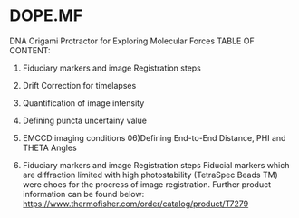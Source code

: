 # DOPE.MF
DNA Origami Protractor for Exploring Molecular Forces
TABLE OF CONTENT: 
01) Fiduciary markers and image Registration steps
02) Drift Correction for timelapses
03) Quantification of image intensity
04) Defining puncta uncertainy value
05) EMCCD imaging conditions
06)Defining End-to-End Distance, PHI and THETA Angles

01) Fiduciary markers and image Registration steps
Fiducial markers which are diffraction limited with high photostability (TetraSpec Beads TM) were choes for the procress of image registration. Further product information can be found below:
https://www.thermofisher.com/order/catalog/product/T7279

